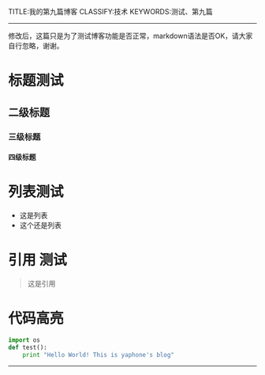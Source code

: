 TITLE:我的第九篇博客
CLASSIFY:技术
KEYWORDS:测试、第九篇

------

修改后，这篇只是为了测试博客功能是否正常，markdown语法是否OK，请大家自行忽略，谢谢。

# 标题测试

## 二级标题

### 三级标题

#### 四级标题

# 列表测试

* 这是列表
* 这个还是列表

# 引用 测试

> 这是引用

# 代码高亮

```python
import os
def test():
    print "Hello World! This is yaphone's blog"
```



******

